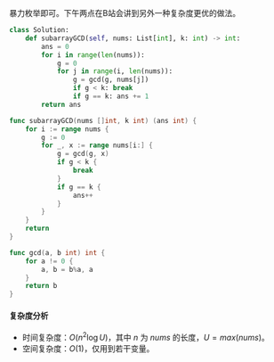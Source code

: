 暴力枚举即可。下午两点在B站会讲到另外一种复杂度更优的做法。

```py [sol1-Python3]
class Solution:
    def subarrayGCD(self, nums: List[int], k: int) -> int:
        ans = 0
        for i in range(len(nums)):
            g = 0
            for j in range(i, len(nums)):
                g = gcd(g, nums[j])
                if g < k: break
                if g == k: ans += 1
        return ans
```

```go [sol1-Go]
func subarrayGCD(nums []int, k int) (ans int) {
	for i := range nums {
		g := 0
		for _, x := range nums[i:] {
			g = gcd(g, x)
			if g < k {
				break
			}
			if g == k {
				ans++
			}
		}
	}
	return
}

func gcd(a, b int) int {
	for a != 0 {
		a, b = b%a, a
	}
	return b
}
```

#### 复杂度分析

- 时间复杂度：$O(n^2\log U)$，其中 $n$ 为 $\textit{nums}$ 的长度，$U=max(\textit{nums})$。
- 空间复杂度：$O(1)$，仅用到若干变量。
